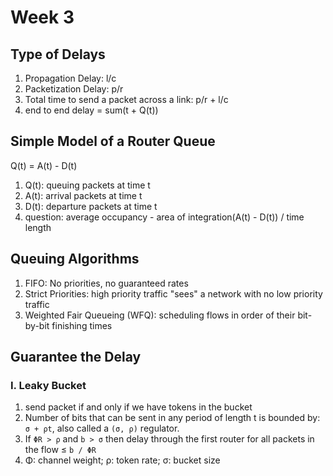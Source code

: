 # Week 3
## Type of Delays
1. Propagation Delay: l/c
2. Packetization Delay: p/r
3. Total time to send a packet across a link: p/r + l/c
4. end to end delay = sum(t + Q(t))
## Simple Model of a Router Queue
Q(t) = A(t) - D(t)
1. Q(t): queuing packets at time t
2. A(t): arrival packets at time t
3. D(t): departure packets at time t
4. question: average occupancy - area of integration(A(t) - D(t)) / time length
## Queuing Algorithms
1. FIFO: No priorities, no guaranteed rates
2. Strict Priorities: high priority traffic "sees" a network with no low priority traffic
3. Weighted Fair Queueing (WFQ): scheduling flows in order of their bit-by-bit finishing times
## Guarantee the Delay
### I. Leaky Bucket
1. send packet if and only if we have tokens in the bucket
2. Number of bits that can be sent in any period of length t is bounded by: `σ + ρt`, also called a `(σ, ρ)` regulator.
3. If `ΦR > ρ` and `b > σ` then delay through the first router for all packets in the flow ≤ `b / ΦR`
4. Φ: channel weight; ρ: token rate; σ: bucket size